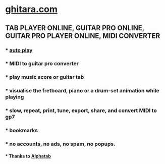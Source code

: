 # [ghitara.com](https://ghitara.com)

## TAB PLAYER ONLINE, GUITAR PRO ONLINE, GUITAR PRO PLAYER ONLINE, MIDI CONVERTER
### * [auto play](https://ghitara.com/index.php?play2=C/CelelalteCuvinte/CelelalteCuvinte-LaCeasTirziu.gp5&genere=dummy0.jpg&sse=3279-3395-0&plpa)
### * MIDI to guitar pro converter
### * play music score or guitar tab
### * visualise the fretboard, piano or a drum-set animation while playing
### * slow, repeat, print, tune, export, share, and convert MIDI to gp7
### * bookmarks
### * no accounts, no ads, no spam, no popups.


#### * Thanks to [Alphatab](https://github.com/CoderLine/alphaTab)




